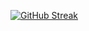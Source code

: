 [![GitHub Streak](https://streak-stats.demolab.com/?user=mattneal-stafflink&theme=github-dark-blue&hide_border=true&date_format=%5BY.%5Dn.j)](https://git.io/streak-stats)
